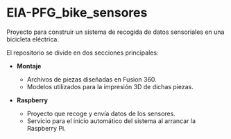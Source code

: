 # EIA-PFG_bike_sensores

Proyecto para construir un sistema de recogida de datos sensoriales en una bicicleta eléctrica.

El repositorio se divide en dos secciones principales:

- **Montaje**  
  - Archivos de piezas diseñadas en Fusion 360.
  - Modelos utilizados para la impresión 3D de dichas piezas.

- **Raspberry**  
  - Proyecto que recoge y envía datos de los sensores.
  - Servicio para el inicio automático del sistema al arrancar la Raspberry Pi.

